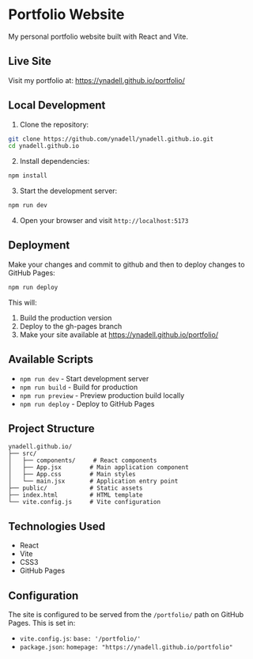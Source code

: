 # Portfolio Website

My personal portfolio website built with React and Vite.

## Live Site
Visit my portfolio at: https://ynadell.github.io/portfolio/

## Local Development

1. Clone the repository:
```bash
git clone https://github.com/ynadell/ynadell.github.io.git
cd ynadell.github.io
```

2. Install dependencies:
```bash
npm install
```

3. Start the development server:
```bash
npm run dev
```

4. Open your browser and visit `http://localhost:5173`

## Deployment
Make your changes and commit to github and then to deploy changes to GitHub Pages:

```bash
npm run deploy
```

This will:
1. Build the production version
2. Deploy to the gh-pages branch
3. Make your site available at https://ynadell.github.io/portfolio/

## Available Scripts

- `npm run dev` - Start development server
- `npm run build` - Build for production
- `npm run preview` - Preview production build locally
- `npm run deploy` - Deploy to GitHub Pages

## Project Structure

```
ynadell.github.io/
├── src/
│   ├── components/     # React components
│   ├── App.jsx        # Main application component
│   ├── App.css        # Main styles
│   └── main.jsx       # Application entry point
├── public/            # Static assets
├── index.html         # HTML template
└── vite.config.js     # Vite configuration
```

## Technologies Used

- React
- Vite
- CSS3
- GitHub Pages

## Configuration

The site is configured to be served from the `/portfolio/` path on GitHub Pages. This is set in:
- `vite.config.js`: `base: '/portfolio/'`
- `package.json`: `homepage: "https://ynadell.github.io/portfolio"`
